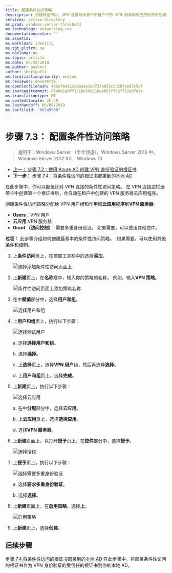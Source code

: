 ```yaml
---
title: 配置条件访问策略
description: 创建根证书后，VPN 连接触发客户的租户中的 VPN 服务器云应用程序的创建。
services: active-directory
ms.prod: windows-server-threshold
ms.technology: networking-ras
documentationcenter: ''
ms.assetid: ''
ms.workload: identity
ms.tgt_pltfrm: na
ms.devlang: na
ms.topic: article
ms.date: 05/25/2018
ms.author: pashort
author: shortpatti
ms.localizationpriority: medium
ms.reviewer: deverette
ms.openlocfilehash: 466e76d01ca99a1e1ed72fa955ccd287ae63c5df
ms.sourcegitcommit: 0948a1abff1c1be506216eeb51ffc6f752a9fe7e
ms.translationtype: MT
ms.contentlocale: zh-CN
ms.lasthandoff: 06/06/2019
ms.locfileid: "66749500"
---
```

# <a name="step-73-configure-the-conditional-access-policy"></a>步骤 7.3： 配置条件性访问策略

>适用于：Windows Server （半年频道），Windows Server 2016 中，Windows Server 2012 R2、 Windows 10

- [**上一：** 步骤 7.2：使用 Azure AD 创建 VPN 身份验证的根证书](vpn-create-root-cert-for-vpn-auth-azure-ad.md)
- [**下一步：** 步骤 7.4：将条件性访问的根证书部署到的本地 AD](vpn-deploy-cond-access-root-cert-to-on-premise-ad.md)

在此步骤中，你可以配置针对 VPN 连接的条件性访问策略。 在 VPN 连接边栏选项卡中创建第一个根证书后，会自动在租户中创建的 VPN 服务器云应用程序。

创建条件性访问策略分配给 VPN 用户组和作用域**云应用程序**到**VPN 服务器**:

- **Users**：VPN 用户
- **云应用**:VPN 服务器
- **Grant （访问控制）** :需要多重身份验证。 如果需要，可以使用其他控件。

**过程：** 此步骤介绍如何创建最基本的条件性访问策略。  如果需要，可以使用其他条件和控制。


1. 上**条件访问**页上，在顶部工具栏中的选择**添加**。

    ![选择添加条件性访问页面上](../../media/Always-On-Vpn/07.png)

2. 上**新建**页上，在**名称**框中，输入你的策略的名称。 例如，输入**VPN 策略**。

    ![条件性访问页面上添加策略名称](../../media/Always-On-Vpn/08.png)

3. 在中**赋值**部分中，选择**用户和组**。

    ![选择用户和组](../../media/Always-On-Vpn/09.png)

4. 上**用户和组**页上，执行以下步骤：

    ![选择测试用户](../../media/Always-On-Vpn/10.png)

    a. 选择**选择用户和组**。

    b. 选择**选择**。

    c. 上**选择**页上，选择**VPN 用户**组，然后再选择**选择**。

    d. 上**用户和组**页上，选择**完成**。

5. 上**新建**页上，执行以下步骤：

    ![选择云应用](../../media/Always-On-Vpn/11.png)

    a. 在中**分配**部分中，选择**云应用**。

    b. 上**云应用**页上，选择**选择应用**。

    d. 选择**VPN 服务器**。

6.  上**新建**页面上，以打开**授予**页上，在**控件**部分中，选择**授予**。

    ![选择授权](../../media/Always-On-Vpn/13.png)

7.  上**授予**页上，执行以下步骤：

    ![选择需要多重身份验证](../../media/Always-On-Vpn/14.png)

    a. 选择**要求多重身份验证**。

    b. 选择**选择**。

8.  上**新建**页面上，在**启用策略**，选择**上**。

    ![启用策略](../../media/Always-On-Vpn/15.png)

9.  上**新建**页上，选择**创建**。


## <a name="next-steps"></a>后续步骤
[步骤 7.4.将条件性访问的根证书部署到的本地 AD](vpn-deploy-cond-access-root-cert-to-on-premise-ad.md):在此步骤中，将部署条件性访问的根证书作为 VPN 身份验证的受信任的根证书到你的本地 AD。
